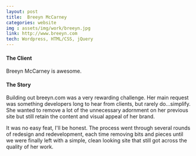 ```yaml
---
layout: post
title:  Breeyn McCarney
categories: website
img : assets/img/work/breeyn.jpg
link: http://www.breeyn.com
tech: Wordpress, HTML/CSS, jQuery
---
```

#### The Client
Breeyn McCarney is awesome.

#### The Story
Building out breeyn.com was a very rewarding challenge. Her main request was something developers long to hear from clients, but rarely do...simplify. She wanted to remove a lot of the unnecessary adornment on her previous site but still retain the content and visual appeal of her brand.

It was no easy feat, I'll be honest. The process went through several rounds of redesign and redevelopment, each time removing bits and pieces until we were finally left with a simple, clean looking site that still got across the quality of her work.
